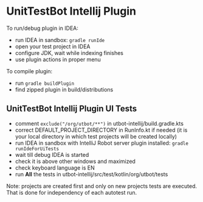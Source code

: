 UnitTestBot Intellij Plugin
===========================

To run/debug plugin in IDEA:

* run IDEA in sandbox: `gradle runIde`
* open your test project in IDEA
* configure JDK, wait while indexing finishes
* use plugin actions in proper menu

To compile plugin: 
* run `gradle buildPlugin`
* find zipped plugin in build/distributions

## UnitTestBot Intellij Plugin UI Tests

* comment `exclude("/org/utbot/**")` in utbot-intellij/build.gradle.kts
* correct DEFAULT_PROJECT_DIRECTORY in RunInfo.kt if needed (it is your local directory in which test projects will be created locally)
* run IDEA in sandbox with IntelliJ Robot server plugin installed: `gradle runIdeForUiTests`
* wait till debug IDEA is started
* check it is above other windows and maximized
* check keyboard language is EN
* run **All** the tests in utbot-intellij/src/test/kotlin/org/utbot/tests

Note: projects are created first and only on new projects tests are executed. 
That is done for independency of each autotest run.



